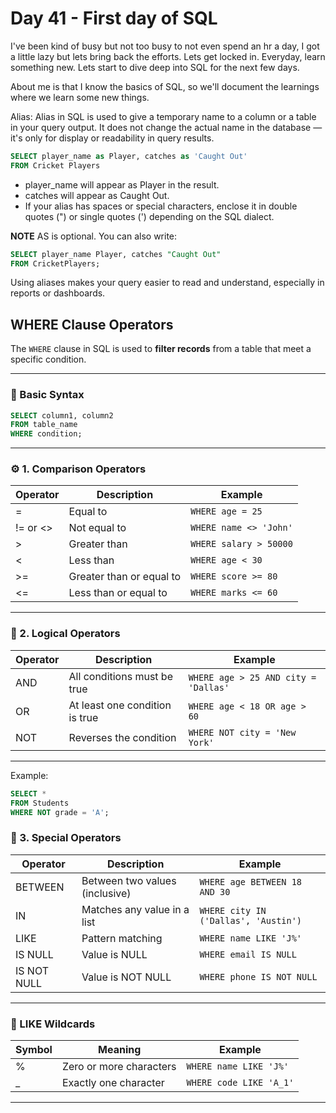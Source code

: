 # Day 41 - First day of SQL

I've been kind of busy but not too busy to not even spend an hr a day, I got a little lazy but lets bring back the efforts. Lets get locked in. Everyday, learn something new. Lets start to dive deep into SQL for the next few days.

About me is that I know the basics of SQL, so we'll document the learnings where we learn some new things.

Alias:
Alias in SQL is used to give a temporary name to a column or a table in your query output. It does not change the actual name in the database — it's only for display or readability in query results.

```SQL
SELECT player_name as Player, catches as 'Caught Out'
FROM Cricket Players
```
- player_name will appear as Player in the result.
- catches will appear as Caught Out.
- If your alias has spaces or special characters, enclose it in double quotes (") or single quotes (') depending on the SQL dialect.

**NOTE**
AS is optional. You can also write:

```SQL
SELECT player_name Player, catches "Caught Out"
FROM CricketPlayers;
```
Using aliases makes your query easier to read and understand, especially in reports or dashboards.

## WHERE Clause Operators

The `WHERE` clause in SQL is used to **filter records** from a table that meet a specific condition.

---

### 🔎 Basic Syntax
```sql
SELECT column1, column2
FROM table_name
WHERE condition;
```

---

### ⚙️ 1. Comparison Operators

| Operator | Description              | Example                    |
|----------|--------------------------|----------------------------|
| =        | Equal to                 | `WHERE age = 25`           |
| != or <> | Not equal to             | `WHERE name <> 'John'`     |
| >        | Greater than             | `WHERE salary > 50000`     |
| <        | Less than                | `WHERE age < 30`           |
| >=       | Greater than or equal to | `WHERE score >= 80`        |
| <=       | Less than or equal to    | `WHERE marks <= 60`        |

---

### 🔁 2. Logical Operators

| Operator | Description                      | Example                            |
|----------|----------------------------------|------------------------------------|
| AND      | All conditions must be true      | `WHERE age > 25 AND city = 'Dallas'` |
| OR       | At least one condition is true   | `WHERE age < 18 OR age > 60`         |
| NOT      | Reverses the condition           | `WHERE NOT city = 'New York'`        |

---

Example:
```SQL
SELECT * 
FROM Students
WHERE NOT grade = 'A';
```

### 🎯 3. Special Operators

| Operator     | Description                          | Example                             |
|--------------|--------------------------------------|-------------------------------------|
| BETWEEN      | Between two values (inclusive)       | `WHERE age BETWEEN 18 AND 30`       |
| IN           | Matches any value in a list          | `WHERE city IN ('Dallas', 'Austin')`|
| LIKE         | Pattern matching                     | `WHERE name LIKE 'J%'`              |
| IS NULL      | Value is NULL                        | `WHERE email IS NULL`               |
| IS NOT NULL  | Value is NOT NULL                    | `WHERE phone IS NOT NULL`           |

---

### 🔡 LIKE Wildcards

| Symbol | Meaning                   | Example                          |
|--------|---------------------------|----------------------------------|
| %      | Zero or more characters   | `WHERE name LIKE 'J%'`           |
| _      | Exactly one character     | `WHERE code LIKE 'A_1'`          |

---
